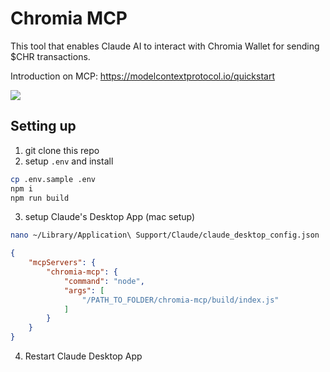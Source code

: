 # Chromia MCP

This tool that enables Claude AI to interact with Chromia Wallet for sending $CHR transactions.

Introduction on MCP: https://modelcontextprotocol.io/quickstart

![](demo.png)

## Setting up

1. git clone this repo
2. setup `.env` and install

```sh
cp .env.sample .env
npm i
npm run build
```

3. setup Claude's Desktop App (mac setup)

```sh
nano ~/Library/Application\ Support/Claude/claude_desktop_config.json
```

```json
{
    "mcpServers": {
        "chromia-mcp": {
            "command": "node",
            "args": [
                "/PATH_TO_FOLDER/chromia-mcp/build/index.js"
            ]
        }
    }
}
```

4. Restart Claude Desktop App